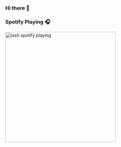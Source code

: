 ### Hi there 👋

### Spotify Playing 🎧
[<img src="https://now-playing-codestackr.vercel.app/api/spotify-playing" alt="issh spotify playing" width="350" />](https://open.spotify.com/user/issm13?si=fLSWton6RRaReJYcMbcc_A)

<!--
**iissh/iissh** is a ✨ _special_ ✨ repository because its `README.md` (this file) appears on your GitHub profile.

Here are some ideas to get you started:

- 🔭 I’m currently working on ...
- 🌱 I’m currently learning ...
- 👯 I’m looking to collaborate on ...
- 🤔 I’m looking for help with ...
- 💬 Ask me about ...
- 📫 How to reach me: iissh.contact@gmail.com
- 😄 Pronouns: she/her
- ⚡ Fun fact: ...
-->
